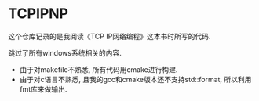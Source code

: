# TCPIPNP
这个仓库记录的是我阅读《TCP IP网络编程》这本书时所写的代码.

跳过了所有windows系统相关的内容. 

* 由于对makefile不熟悉, 所有代码用cmake进行构建. 
* 由于对c语言不熟悉, 且我的gcc和cmake版本还不支持std::format, 所以利用fmt库来做输出. 
